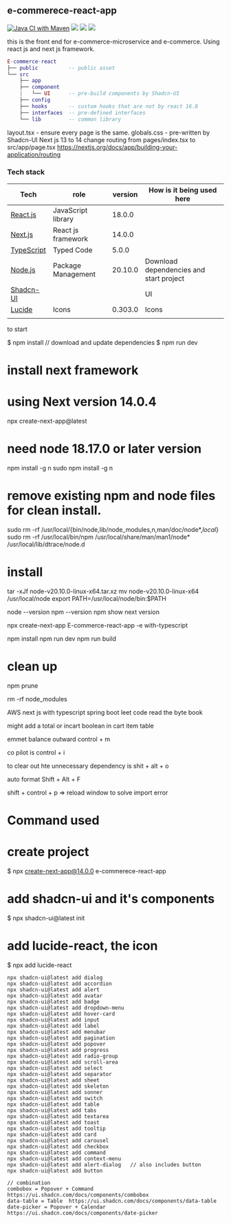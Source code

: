 ## e-commerece-react-app
[![Java CI with Maven](https://github.com/JunChen22/e-commerce-microservice/actions/workflows/maven.yml/badge.svg)](https://github.com/JunChen22/e-commerce-microservice/actions/workflows/maven.yml) <a href="https://github.com/JunChen22/e-commerce-microservice"><img src="https://img.shields.io/badge/Backend-Spring-green"></a> <a href="https://github.com/JunChen22/e-commerce"><img src="https://img.shields.io/badge/Mononith-version-green"></a> <a href="TBD"><img src="https://img.shields.io/badge/Demo-running-green"></a>


this is the front end for e-commerce-microservice and e-commerce.
Using react js and next js framework.

``` lua
E-commerce-react 
├── public  	    -- public asset   
└── src
    ├── app
    ├── component   
    |   └── UI      -- pre-build components by Shadcn-UI   
    ├── config   
    ├── hooks       -- custom hooks that are not by react 16.8   
    ├── interfaces  -- pre-defined interfaces 
    └── lib         -- common library

``` 

layout.tsx - ensure every page is the same.
globals.css - pre-written by Shadcn-UI
Next js 13 to 14 change routing from pages/index.tsx to src/app/page.tsx
https://nextjs.org/docs/app/building-your-application/routing

### Tech stack
| Tech                                                                                   | role                                  | version | How is it being used here                               |
|----------------------------------------------------------------------------------------|---------------------------------------|---------|---------------------------------------------------------|
| [React.js](https://react.dev/)                                                         | JavaScript library                    | 18.0.0  |                                                         |
| [Next.js](https://nextjs.org/)                                                         | React js framework                    | 14.0.0  |                                                         |
| [TypeScript](https://www.typescriptlang.org/)                                          | Typed Code                            | 5.0.0   |                                                         |
| [Node.js](https://nodejs.org/en/download)                                              | Package Management                    | 20.10.0 | Download dependencies and start project                 |
| [Shadcn-UI](https://ui.shadcn.com/)                                                    |                                       |         | UI                                                      |
| [Lucide](https://lucide.dev)                                                           | Icons                                 | 0.303.0 | Icons                                                   |
| []()                                                                                   |                                       |         |                                                         |




to start

$ npm install		// download and update dependencies
$ npm run dev



# install next framework
# using Next version 14.0.4
npx create-next-app@latest    

# need node 18.17.0 or later version

npm install -g n
sudo npm install -g n

# remove existing npm and node files for clean install.
sudo rm -rf /usr/local/{bin/node,lib/node_modules,n,man/doc/node*,*local*}
sudo rm -rf /usr/local/bin/npm /usr/local/share/man/man1/node* /usr/local/lib/dtrace/node.d

# install
tar -xJf node-v20.10.0-linux-x64.tar.xz
mv node-v20.10.0-linux-x64 /usr/local/node
export PATH=/usr/local/node/bin:$PATH

node --version
npm --version
npm show next version


npx create-next-app E-commerce-react-app -e with-typescript


npm install
npm run dev
npm run build


# clean up 

npm prune

rm -rf node_modules


AWS
next js with typescript
spring boot
leet code
read the byte book


might add a total or incart boolean in cart item table

emmet balance outward
control + m


co pilot is control + i 

to clear out hte unnecessary dependency is 
shit + alt + o

auto format
Shift + Alt + F

shift + control + p   => reload window
to solve import error

# Command used
# create project
$ npx create-next-app@14.0.0 e-commerece-react-app

# add shadcn-ui and it's components
$ npx shadcn-ui@latest init


# add lucide-react, the icon
$ npx add lucide-react


```
npx shadcn-ui@latest add dialog
npx shadcn-ui@latest add accordion
npx shadcn-ui@latest add alert
npx shadcn-ui@latest add avatar
npx shadcn-ui@latest add badge
npx shadcn-ui@latest add dropdown-menu
npx shadcn-ui@latest add hover-card
npx shadcn-ui@latest add input
npx shadcn-ui@latest add label
npx shadcn-ui@latest add menubar
npx shadcn-ui@latest add pagination
npx shadcn-ui@latest add popover
npx shadcn-ui@latest add progress
npx shadcn-ui@latest add radio-group
npx shadcn-ui@latest add scroll-area
npx shadcn-ui@latest add select
npx shadcn-ui@latest add separator
npx shadcn-ui@latest add sheet
npx shadcn-ui@latest add skeleton
npx shadcn-ui@latest add sonner
npx shadcn-ui@latest add switch
npx shadcn-ui@latest add table
npx shadcn-ui@latest add tabs
npx shadcn-ui@latest add textarea
npx shadcn-ui@latest add toast
npx shadcn-ui@latest add tooltip
npx shadcn-ui@latest add card
npx shadcn-ui@latest add carousel
npx shadcn-ui@latest add checkbox
npx shadcn-ui@latest add command
npx shadcn-ui@latest add context-menu
npx shadcn-ui@latest add alert-dialog	// also includes button
npx shadcn-ui@latest add button

// combination
combobox = Popover + Command   https://ui.shadcn.com/docs/components/combobox
data-table = Table	https://ui.shadcn.com/docs/components/data-table
date-picker = Popover + Calendar https://ui.shadcn.com/docs/components/date-picker
```


